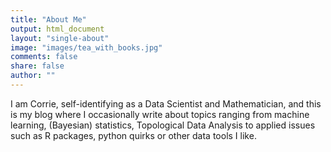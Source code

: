 ```yaml
---
title: "About Me"
output: html_document
layout: "single-about"
image: "images/tea_with_books.jpg"
comments: false
share: false
author: ""
---
```

I am Corrie, self-identifying as a Data Scientist and Mathematician, and this is my blog where I occasionally write about topics ranging from machine learning, (Bayesian) statistics, Topological Data Analysis to applied issues such as R packages, python quirks or other data tools I like.

